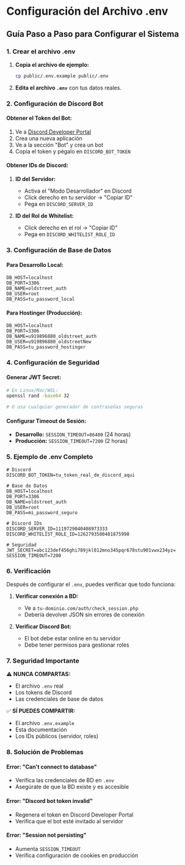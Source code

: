 # Configuración del Archivo .env

## Guía Paso a Paso para Configurar el Sistema

### 1. Crear el archivo .env

1. **Copia el archivo de ejemplo:**
   ```bash
   cp public/.env.example public/.env
   ```

2. **Edita el archivo `.env`** con tus datos reales.

### 2. Configuración de Discord Bot

#### Obtener el Token del Bot:
1. Ve a [Discord Developer Portal](https://discord.com/developers/applications)
2. Crea una nueva aplicación
3. Ve a la sección "Bot" y crea un bot
4. Copia el token y pégalo en `DISCORD_BOT_TOKEN`

#### Obtener IDs de Discord:
1. **ID del Servidor:**
   - Activa el "Modo Desarrollador" en Discord
   - Click derecho en tu servidor → "Copiar ID"
   - Pega en `DISCORD_SERVER_ID`

2. **ID del Rol de Whitelist:**
   - Click derecho en el rol → "Copiar ID"
   - Pega en `DISCORD_WHITELIST_ROLE_ID`

### 3. Configuración de Base de Datos

#### Para Desarrollo Local:
```env
DB_HOST=localhost
DB_PORT=3306
DB_NAME=oldstreet_auth
DB_USER=root
DB_PASS=tu_password_local
```

#### Para Hostinger (Producción):
```env
DB_HOST=localhost
DB_PORT=3306
DB_NAME=u919896880_oldstreet_auth
DB_USER=u919896880_oldstreetNew
DB_PASS=tu_password_hostinger
```

### 4. Configuración de Seguridad

#### Generar JWT Secret:
```bash
# En Linux/Mac/WSL:
openssl rand -base64 32

# O usa cualquier generador de contraseñas seguras
```

#### Configurar Timeout de Sesión:
- **Desarrollo:** `SESSION_TIMEOUT=86400` (24 horas)
- **Producción:** `SESSION_TIMEOUT=7200` (2 horas)

### 5. Ejemplo de .env Completo

```env
# Discord
DISCORD_BOT_TOKEN=tu_token_real_de_discord_aqui

# Base de Datos
DB_HOST=localhost
DB_PORT=3306
DB_NAME=oldstreet_auth
DB_USER=root
DB_PASS=mi_password_seguro

# Discord IDs
DISCORD_SERVER_ID=1119729040408973333
DISCORD_WHITELIST_ROLE_ID=1262793580481875998

# Seguridad
JWT_SECRET=abc123def456ghi789jkl012mno345pqr678stu901vwx234yz=
SESSION_TIMEOUT=7200
```

### 6. Verificación

Después de configurar el `.env`, puedes verificar que todo funciona:

1. **Verificar conexión a BD:**
   - Ve a `tu-dominio.com/auth/check_session.php`
   - Debería devolver JSON sin errores de conexión

2. **Verificar Discord Bot:**
   - El bot debe estar online en tu servidor
   - Debe tener permisos para gestionar roles

### 7. Seguridad Importante

⚠️ **NUNCA COMPARTAS:**
- El archivo `.env` real
- Los tokens de Discord
- Las credenciales de base de datos

✅ **SÍ PUEDES COMPARTIR:**
- El archivo `.env.example`
- Esta documentación
- Los IDs públicos (servidor, roles)

### 8. Solución de Problemas

#### Error: "Can't connect to database"
- Verifica las credenciales de BD en `.env`
- Asegúrate de que la BD existe y es accesible

#### Error: "Discord bot token invalid"
- Regenera el token en Discord Developer Portal
- Verifica que el bot esté invitado al servidor

#### Error: "Session not persisting"
- Aumenta `SESSION_TIMEOUT`
- Verifica configuración de cookies en producción
